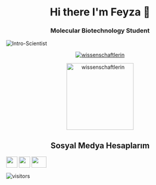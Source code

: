 ### <h1 align="center">Hi there I'm Feyza 👋</h1>
<h3 align="center">Molecular Biotechnology Student</h3>

![Intro-Scientist](https://user-images.githubusercontent.com/72699045/129462689-028cc56f-c1f4-46be-9b4b-17cadd380f8b.gif)

<p align="center"> <a href="https://github.com/ryo-ma/github-profile-trophy"><img src="https://github-profile-trophy.vercel.app/?username=wissenschaftlerin" alt="wissenschaftlerin"/></a> </p>

<p align="center">
	<a href="https://github.com/wissenschaftlerin">
		  <img height="180em" align="center" src="https://github-readme-stats.vercel.app/api?username=wissenschaftlerin&show_icons=true&locale=en&theme=dark&include_all_commits=true&count_private=true" alt="wissenschaftlerin"/>
	</a>
</p>

<h2 align="center"> Sosyal Medya Hesaplarım </h2>
<p align="left">
<a href="https://www.linkedin.com/in/zeynepfeyzatabey/" target="blank"><img align="center" src="https://velanovascular.com/wp-content/uploads/2020/06/LinkedIn.png" height="30" width="30" /></a>
<a href="https://instagram.com/wissenschaftlerin_" target="blank"><img align="center" src="https://upload.wikimedia.org/wikipedia/commons/thumb/e/e7/Instagram_logo_2016.svg/1200px-Instagram_logo_2016.svg.png"  height="30" width="30" /></a>
<a href="https://medium.com/@wissenschaftlerin" target="blank"><img align="center" src="https://cdn.jsdelivr.net/npm/simple-icons@3.0.1/icons/medium.svg" height="30" width="40" />
</a>
</p>

![visitors](https://visitor-badge-reloaded.herokuapp.com/badge?page_id=wissenschaftlerin&color=00cf00)
<!--

https://github-profile-trophy.vercel.app/?username=wissenschaftlerin-ma&theme=darkhub

**wissenschaftlerin/wissenschaftlerin** is a ✨ _special_ ✨ repository because its `README.md` (this file) appears on your GitHub profile.

Here are some ideas to get you started:

- 🔭 I’m currently working on ...
- 🌱 I’m currently learning ...
- 👯 I’m looking to collaborate on ...
- 🤔 I’m looking for help with ...
- 💬 Ask me about ...
- 📫 How to reach me: ...
- 😄 Pronouns: ...
- ⚡ Fun fact: ...
-->
